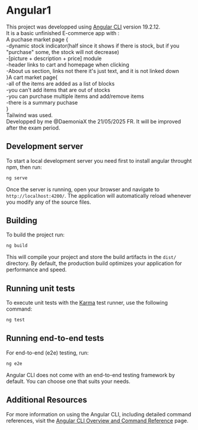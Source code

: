 # Angular1

This project was developped using [Angular CLI](https://github.com/angular/angular-cli) version 19.2.12.  
It is a basic unfinished E-commerce app with :  
A puchase market page {  
    -dynamic stock indicator(half since it shows if there is stock, but if you "purchase" some, the stock will not decrease)  
    -[picture + description + price] module  
    -header links to cart and homepage when clicking  
    -About us section, links not there it's just text, and it is not linked down  
}A cart market page{  
    -all of the items are added as a list of blocks  
    -you can't add items that are out of stocks  
    -you can purchase multiple items and add/remove items  
    -there is a summary puchase  
}  
Tailwind was used.  
Developped by me @DaemoniaX the 21/05/2025 FR. It will be improved after the exam period.  
## Development server

To start a local development server you need first to install angular throught npm, then run:

```bash
ng serve
```

Once the server is running, open your browser and navigate to `http://localhost:4200/`. The application will automatically reload whenever you modify any of the source files.

## Building

To build the project run:

```bash
ng build
```

This will compile your project and store the build artifacts in the `dist/` directory. By default, the production build optimizes your application for performance and speed.

## Running unit tests

To execute unit tests with the [Karma](https://karma-runner.github.io) test runner, use the following command:

```bash
ng test
```

## Running end-to-end tests

For end-to-end (e2e) testing, run:

```bash
ng e2e
```

Angular CLI does not come with an end-to-end testing framework by default. You can choose one that suits your needs.

## Additional Resources

For more information on using the Angular CLI, including detailed command references, visit the [Angular CLI Overview and Command Reference](https://angular.dev/tools/cli) page.
